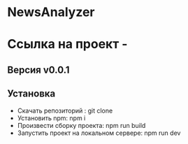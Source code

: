 # NewsAnalyzer

# Ссылка на проект -  

## Версия v0.0.1

## Установка
* Скачать репозиторий : git clone 
* Установить npm: npm i
* Произвести сборку проекта: npm run build
* Запустить проект на локальном сервере: npm run dev

